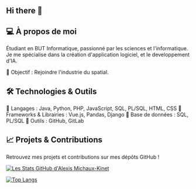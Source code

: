 ## Hi there 👋

## 💻 À propos de moi
Étudiant en BUT Informatique, passionné par les sciences et l'informatique. Je me spécialise dans la création d'application logiciel, et le developpement d'IA.

🎯 Objectif : Rejoindre l'industrie du spatial.

## 🛠️ Technologies & Outils
🔹 Langages : Java, Python, PHP, JavaScript, SQL, PL/SQL, HTML, CSS
🔹 Frameworks & Librairies : Vue.js, Pandas, Django
🔹 Base de données : SQL, PL/SQL
🔹 Outils : GitHub, GitLab

## 📈 Projets & Contributions
Retrouvez mes projets et contributions sur mes dépôts GitHub !

[![Les Stats GitHub d'Alexis Michaux-Kinet](https://github-readme-stats.vercel.app/api?username=Yota02&show_icons=true&theme=dark&cache_seconds=1800)](https://github.com/Yota02/github-readme-stats)

[![Top Langs](https://github-readme-stats.vercel.app/api/top-langs/?username=Yota02&show_icons=true&theme=dark&include_all_commits=true&rank_icon=github&ring_color=3cbfff&hide_title=true&cache_seconds=1800)](https://github.com/Yota02/github-readme-stats)
